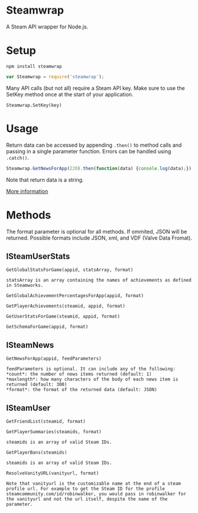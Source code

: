 # Steamwrap
A Steam API wrapper for Node.js.


# Setup
`npm install steamwrap`

```javascript
var Steamwrap = require('steamwrap');
```

Many API calls (but not all) require a Steam API key. Make sure to use the SetKey method once at the start of your application.

`Steamwrap.SetKey(key)`


# Usage

Return data can be accessed by appending `.then()` to method calls and passing in a single parameter function. Errors can be handled using `.catch()`.

```javascript
Steamwrap.GetNewsForApp(220).then(function(data) {console.log(data);}).catch(function(err) {console.error(err);});
```

Note that return data is a string.

[More information](http://bluebirdjs.com/docs/getting-started.html)

# Methods

The format parameter is optional for all methods. If ommited, JSON will be returned. Possible formats include JSON, xml, and VDF (Valve Data Fromat).

## ISteamUserStats

`GetGlobalStatsForGame(appid, statsArray, format)`

```
statsArray is an array containing the names of achievements as defined in Steamworks.
```

`GetGlobalAchievementPercentagesForApp(appid, format)`

`GetPlayerAchievements(steamid, appid, format)`

`GetUserStatsForGame(steamid, appid, format)`

`GetSchemaForGame(appid, format)`

## ISteamNews

`GetNewsForApp(appid, feedParameters)`

```
feedParameters is optional. It can include any of the following:
*count*: the number of news items returned (default: 1)
*maxlength*: how many characters of the body of each news item is returned (default: 300)
*format*: the format of the returned data (default: JSON)
```

## ISteamUser

`GetFriendList(steamid, format)`

`GetPlayerSummaries(steamids, format)`

```
steamids is an array of valid Steam IDs.
```

`GetPlayerBans(steamids)`

```
steamids is an array of valid Steam IDs.
```

`ResolveVanityURL(vanityurl, format)`

```
Note that vanityurl is the customizable name at the end of a steam profile url. For example to get the Steam ID for the profile steamcommunity.com/id/robinwalker, you would pass in robinwalker for the vanityurl and not the url itself, despite the name of the parameter.
```